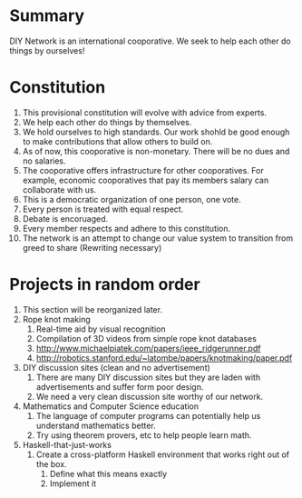 
Summary
=======

DIY Network is an international cooporative.   We seek to help each other do things by ourselves!

Constitution
============

1. This provisional constitution will evolve with advice from experts.
2. We help each other do things by themselves.
3. We hold ourselves to high standards.  Our work shohld be good enough to make contributions that allow others to build on.
4. As of now, this cooporative is non-monetary.  There will be no dues and no salaries.
5. The cooporative offers infrastructure for other cooporatives.  For example, economic cooporatives that pay its members salary can collaborate with us.
6. This is a democratic organization of one person, one vote.
7. Every person is treated with equal respect.
8. Debate is encoruaged.
9. Every member respects and adhere to this constitution.
10. The network is an attempt to change our value system to transition from greed to share (Rewriting necessary)

Projects in random order
========================

1. This section will be reorganized later.
2. Rope knot making
    1. Real-time aid by visual recognition
    2. Compilation of 3D videos from simple rope knot databases
    3. http://www.michaelpiatek.com/papers/ieee_ridgerunner.pdf
    4. http://robotics.stanford.edu/~latombe/papers/knotmaking/paper.pdf
3. DIY discussion sites (clean and no advertisement)
    1. There are many DIY discussion sites but they are laden with advertisements and suffer form poor design.
    2. We need a very clean discussion site worthy of our network.
4. Mathematics and Computer Science education
    1. The language of computer programs can potentially help us understand mathematics better.
    2. Try using theorem provers, etc to help people learn math.
5. Haskell-that-just-works
    1. Create a cross-platform Haskell environment that works right out of the box.
        1. Define what this means exactly
        2. Implement it 